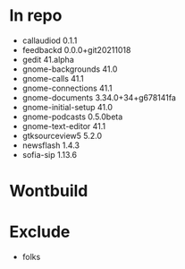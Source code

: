 # In repo
- callaudiod 0.1.1
- feedbackd 0.0.0+git20211018
- gedit 41.alpha
- gnome-backgrounds 41.0
- gnome-calls 41.1
- gnome-connections 41.1
- gnome-documents 3.34.0+34+g678141fa
- gnome-initial-setup 41.0
- gnome-podcasts 0.5.0beta
- gnome-text-editor 41.1
- gtksourceview5 5.2.0
- newsflash 1.4.3
- sofia-sip 1.13.6

# Wontbuild

# Exclude
- folks
